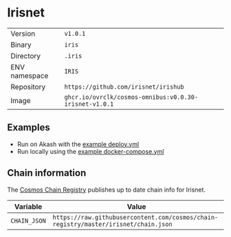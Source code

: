 # Irisnet

| | |
|---|---|
|Version|`v1.0.1`|
|Binary|`iris`|
|Directory|`.iris`|
|ENV namespace|`IRIS`|
|Repository|`https://github.com/irisnet/irishub`|
|Image|`ghcr.io/ovrclk/cosmos-omnibus:v0.0.30-irisnet-v1.0.1`|

## Examples

- Run on Akash with the [example deploy.yml](./deploy.yml)
- Run locally using the [example docker-compose.yml](./docker-compose.yml)

## Chain information

The [Cosmos Chain Registry](https://github.com/cosmos/chain-registry) publishes up to date chain info for Irisnet.

|Variable|Value|
|---|---|
|`CHAIN_JSON`|`https://raw.githubusercontent.com/cosmos/chain-registry/master/irisnet/chain.json`|
